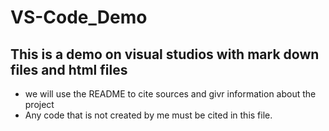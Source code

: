 # VS-Code_Demo

## This is a demo on visual studios with mark down files and html files

- we will use the README to cite sources and givr information about the project
- Any code that is not created by me must be cited in this file.